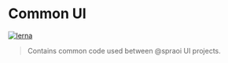 # Common UI

[![lerna](https://img.shields.io/badge/maintained%20with-lerna-cc00ff.svg)](https://lernajs.io/)

> Contains common code used between @spraoi UI projects.

